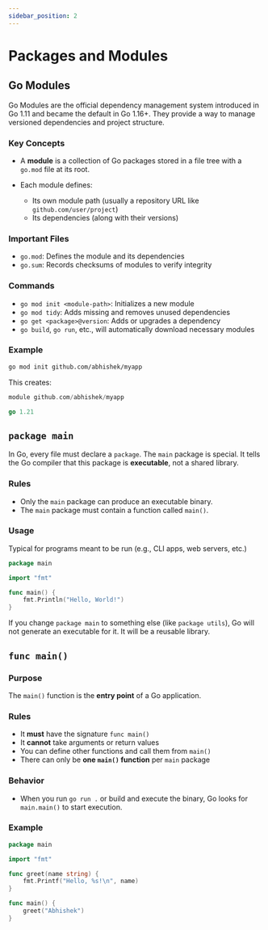 ```yaml
---
sidebar_position: 2
---
```


# Packages and Modules

<!-- markdownlint-disable MD024 -->

## Go Modules

Go Modules are the official dependency management system introduced in Go 1.11 and became the default in Go 1.16+. They provide a way to manage versioned dependencies and project structure.

### Key Concepts

- A **module** is a collection of Go packages stored in a file tree with a `go.mod` file at its root.
- Each module defines:

  - Its own module path (usually a repository URL like `github.com/user/project`)
  - Its dependencies (along with their versions)

### Important Files

- `go.mod`: Defines the module and its dependencies
- `go.sum`: Records checksums of modules to verify integrity

### Commands

- `go mod init <module-path>`: Initializes a new module
- `go mod tidy`: Adds missing and removes unused dependencies
- `go get <package>@version`: Adds or upgrades a dependency
- `go build`, `go run`, etc., will automatically download necessary modules

### Example

```bash
go mod init github.com/abhishek/myapp
```

This creates:

```go
module github.com/abhishek/myapp

go 1.21
```

## `package main`

In Go, every file must declare a `package`. The `main` package is special. It tells the Go compiler that this package is **executable**, not a shared library.

### Rules

- Only the `main` package can produce an executable binary.
- The `main` package must contain a function called `main()`.

### Usage

Typical for programs meant to be run (e.g., CLI apps, web servers, etc.)

```go
package main

import "fmt"

func main() {
    fmt.Println("Hello, World!")
}
```

If you change `package main` to something else (like `package utils`), Go will not generate an executable for it. It will be a reusable library.

## `func main()`

### Purpose

The `main()` function is the **entry point** of a Go application.

### Rules

- It **must** have the signature `func main()`
- It **cannot** take arguments or return values
- You can define other functions and call them from `main()`
- There can only be **one `main()` function** per `main` package

### Behavior

- When you run `go run .` or build and execute the binary, Go looks for `main.main()` to start execution.

### Example

```go
package main

import "fmt"

func greet(name string) {
    fmt.Printf("Hello, %s!\n", name)
}

func main() {
    greet("Abhishek")
}
```
